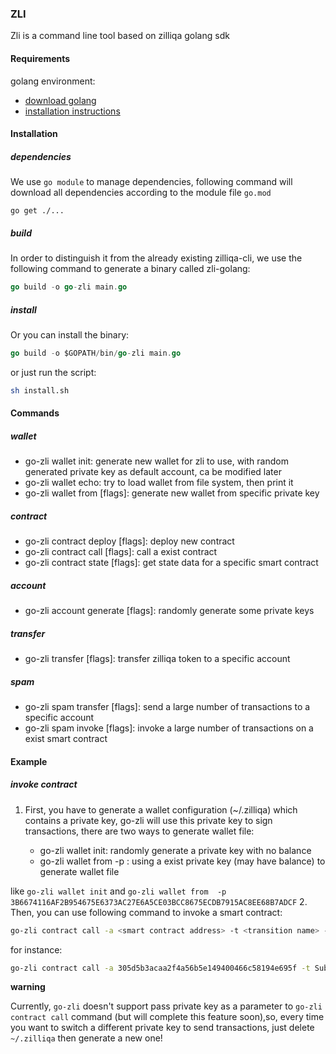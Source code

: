 ### ZLI

Zli is a command line tool based on zilliqa golang sdk

#### Requirements

golang environment:

* [download golang](https://golang.org/dl/)
* [installation instructions](https://golang.org/doc/install)

#### Installation

<h5> dependencies </h5>

We use `go module` to manage dependencies, following command will download all dependencies according to the module file `go.mod`

```
go get ./...
```

<h5> build </h5>

In order to distinguish it from the already existing zilliqa-cli, we use the following command to generate a binary called zli-golang:

```go
go build -o go-zli main.go
```

<h5> install </h5>

Or you can install the binary:

```go
go build -o $GOPATH/bin/go-zli main.go
```

or just run the script:

```bash
sh install.sh
```

#### Commands

<h5> wallet </h5>

* go-zli wallet init: generate new wallet for zli to use, with random generated private key as default account, ca be modified later
* go-zli wallet echo: try to load wallet from file system, then print it
* go-zli wallet from [flags]: generate new wallet from specific private key

<h5> contract </h5>

* go-zli contract deploy [flags]: deploy new contract
* go-zli contract call [flags]: call a exist contract
* go-zli contract state [flags]: get state data for a specific smart contract

<h5> account </h5>

* go-zli account generate [flags]: randomly generate some private keys

<h5> transfer </h5>

* go-zli transfer [flags]: transfer zilliqa token to a specific account

<h5> spam </h5>

* go-zli spam transfer [flags]: send a large number of transactions to a specific account
* go-zli spam invoke [flags]: invoke a large number of transactions on a exist smart contract

#### Example

<h5> invoke contract </h5>

1. First, you have to generate a wallet configuration (~/.zilliqa) which contains a private key, go-zli will use this private key to sign
transactions, there are two ways to generate wallet file:

    * go-zli wallet init: randomly generate a private key with no balance
    * go-zli wallet from -p <private key>: using a exist private key (may have balance) to generate wallet file

like `go-zli wallet init` and `go-zli wallet from  -p  3B6674116AF2B954675E6373AC27E6A5CE03BCC8675ECDB7915AC8EE68B7ADCF`
2. Then, you can use following command to invoke a smart contract:

```bash
go-zli contract call -a <smart contract address> -t <transition name> -r <parameter>
```

for instance:

```bash
go-zli contract call -a 305d5b3acaa2f4a56b5e149400466c58194e695f -t SubmitTransaction -r "[{\"vname\":\"recipient\",\"type\":\"ByStr20\",\"value\":\"0x381f4008505e940ad7681ec3468a719060caf796\"},{\"vname\":\"amount\",\"type\":\"Uint128\",\"value\":\"10\"},{\"vname\":\"tag\",\"type\":\"String\",\"value\":\"a\"}]"
```

**warning**

Currently, `go-zli` doesn't support pass private key as a parameter to `go-zli contract call` command (but will complete this feature soon),so, every time
you want to switch a different private key to send transactions, just delete `~/.zilliqa` then generate a new one!